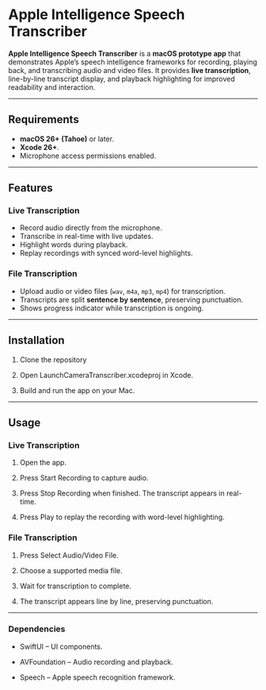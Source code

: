 # Apple Intelligence Speech Transcriber

**Apple Intelligence Speech Transcriber** is a **macOS prototype app** that demonstrates Apple’s speech intelligence frameworks for recording, playing back, and transcribing audio and video files. It provides **live transcription**, line-by-line transcript display, and playback highlighting for improved readability and interaction.

---
## Requirements

- **macOS 26+ (Tahoe)** or later.
- **Xcode 26+**.
- Microphone access permissions enabled.

---

## Features

### Live Transcription
- Record audio directly from the microphone.
- Transcribe in real-time with live updates.
- Highlight words during playback.
- Replay recordings with synced word-level highlights.

### File Transcription
- Upload audio or video files (`wav`, `m4a`, `mp3`, `mp4`) for transcription.
- Transcripts are split **sentence by sentence**, preserving punctuation.
- Shows progress indicator while transcription is ongoing.

---

## Installation

1. Clone the repository

2. Open LaunchCameraTranscriber.xcodeproj in Xcode.

3. Build and run the app on your Mac.

--- 

## Usage

### Live Transcription

1. Open the app.

2. Press Start Recording to capture audio.

3. Press Stop Recording when finished. The transcript appears in real-time.

4. Press Play to replay the recording with word-level highlighting.

### File Transcription

1. Press Select Audio/Video File.

2. Choose a supported media file.

3. Wait for transcription to complete.

4. The transcript appears line by line, preserving punctuation.

---

### Dependencies

- SwiftUI – UI components.

- AVFoundation – Audio recording and playback.

- Speech – Apple speech recognition framework.
